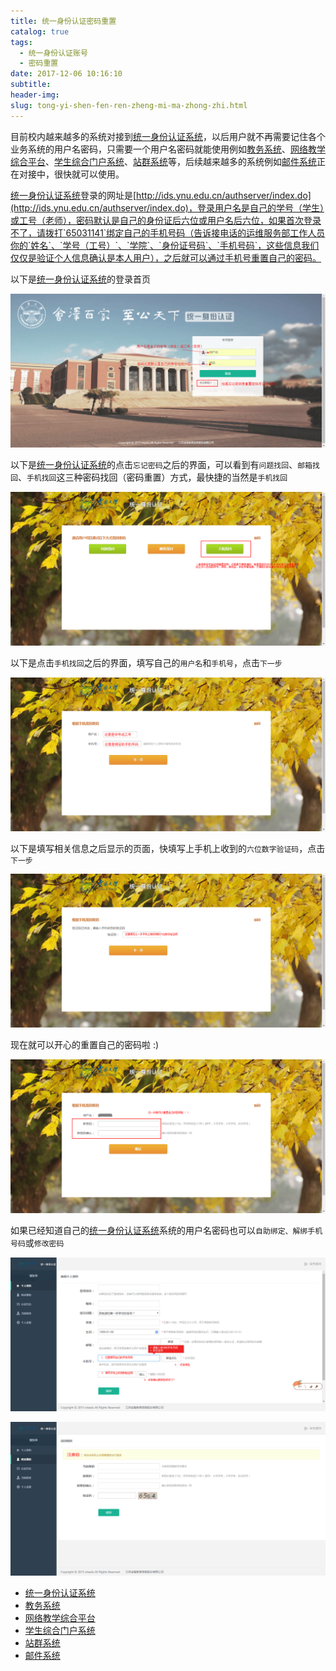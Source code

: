 ```yaml
---
title: 统一身份认证密码重置
catalog: true
tags:
  - 统一身份认证账号
  - 密码重置
date: 2017-12-06 10:16:10
subtitle:
header-img:
slug: tong-yi-shen-fen-ren-zheng-mi-ma-zhong-zhi.html
---
```


目前校内越来越多的系统对接到[统一身份认证系统][统一身份认证系统]，以后用户就不再需要记住各个业务系统的用户名密码，只需要一个用户名密码就能使用例如[教务系统][教务系统]、[网络教学综合平台][网络教学综合平台]、[学生综合门户系统][学生综合门户系统]、[站群系统][站群系统]等，后续越来越多的系统例如[邮件系统][邮件系统]正在对接中，很快就可以使用。

[统一身份认证系统][统一身份认证系统]登录的网址是[http://ids.ynu.edu.cn/authserver/index.do](http://ids.ynu.edu.cn/authserver/index.do)，登录用户名是自己的学号（学生）或工号（老师），密码默认是自己的身份证后六位或用户名后六位，如果首次登录不了，请拨打`65031141`绑定自己的手机号码（告诉接电话的运维服务部工作人员你的`姓名`、`学号（工号）`、`学院`、`身份证号码`、`手机号码`，这些信息我们仅仅是验证个人信息确认是本人用户），之后就可以通过手机号重置自己的密码。

以下是[统一身份认证系统][统一身份认证系统]的登录首页

![ynu-ids-login](/images/ynu-ids-login.png)

以下是[统一身份认证系统][统一身份认证系统]的点击`忘记密码`之后的界面，可以看到有`问题找回`、`邮箱找回`、`手机找回`这三种密码找回（密码重置）方式，最快捷的当然是`手机找回`

![ynu-ids-forget-password](/images/ynu-ids-forget-password.png)

以下是点击`手机找回`之后的界面，填写自己的`用户名`和`手机号`，点击`下一步`

![ynu-ids-phone-1](/images/ynu-ids-phone-1.png)

以下是填写相关信息之后显示的页面，快填写上手机上收到的`六位数字验证码`，点击`下一步`

![ynu-ids-phone-2](/images/ynu-ids-phone-2.png)

现在就可以开心的重置自己的密码啦 :)

![ynu-ids-phone-3](/images/ynu-ids-phone-3.png)

如果已经知道自己的[统一身份认证系统][统一身份认证系统]系统的用户名密码也可以`自助绑定、解绑手机号码`或`修改密码`

![自助绑定手机号码](/images/ynu-ids-self-bind-phone.png)

![修改密码](/images/ynu-ids-change-password.png)

- [统一身份认证系统][统一身份认证系统]
- [教务系统][教务系统]
- [网络教学综合平台][网络教学综合平台]
- [学生综合门户系统][学生综合门户系统]
- [站群系统][站群系统]
- [邮件系统][邮件系统]

[统一身份认证系统]: http://ids.ynu.edu.cn/authserver/index.do
[教务系统]: http://ehall.ynu.edu.cn/new/index.html
[网络教学综合平台]: http://elearning.ynu.edu.cn/meol/homepage/common/
[学生综合门户系统]: http://portal.ynu.edu.cn/
[站群系统]: https://sites.ynu.edu.cn/system/caslogin.jsp
[邮件系统]: https://mail.ynu.edu.cn/coremail/index.jsp
